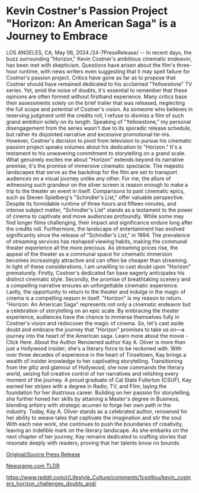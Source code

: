 # Kevin Costner's Passion Project "Horizon: An American Saga" is a Journey to Embrace

LOS ANGELES, CA, May 06, 2024 /24-7PressRelease/ -- In recent days, the buzz surrounding "Horizon," Kevin Costner's ambitious cinematic endeavor, has been met with skepticism. Questions have arisen about the film's three-hour runtime, with news writers even suggesting that it may spell failure for Costner's passion project. Critics have gone as far as to propose that Costner should have remained dedicated to his acclaimed "Yellowstone" TV series.  Yet, amid the noise of doubts, it's essential to remember that these opinions are often formed without firsthand experience. Many critics base their assessments solely on the brief trailer that was released, neglecting the full scope and potential of Costner's vision. As someone who believes in reserving judgment until the credits roll, I refuse to dismiss a film of such grand ambition solely on its length.  Speaking of "Yellowstone," my personal disengagement from the series wasn't due to its sporadic release schedule, but rather its disjointed narrative and excessive promotional tie-ins. However, Costner's decision to pivot from television to pursue his cinematic passion project speaks volumes about his dedication to "Horizon." It's a testament to his unwavering commitment to storytelling on a grand scale.  What genuinely excites me about "Horizon" extends beyond its narrative premise; it's the promise of immersive cinematic spectacle. The majestic landscapes that serve as the backdrop for the film are set to transport audiences on a visual journey unlike any other. For me, the allure of witnessing such grandeur on the silver screen is reason enough to make a trip to the theater an event in itself.  Comparisons to past cinematic epics, such as Steven Spielberg's "Schindler's List," offer valuable perspective. Despite its formidable runtime of three hours and fifteen minutes, and intense subject matter, "Schindler's List" stands as a testament to the power of cinema to captivate and move audiences profoundly. While some may find longer films challenging, their impact and significance endure long after the credits roll.  Furthermore, the landscape of entertainment has evolved significantly since the release of "Schindler's List," in 1994. The prevalence of streaming services has reshaped viewing habits, making the communal theater experience all the more precious. As streaming prices rise, the appeal of the theater as a communal space for cinematic immersion becomes increasingly attractive and can often be cheaper than streaming.   In light of these considerations, I am unwilling to cast doubt upon "Horizon" prematurely. Firstly, Costner's dedicated fan base eagerly anticipates his distinct cinematic style. Secondly, the promise of breathtaking scenery and a compelling narrative ensures an unforgettable cinematic experience. Lastly, the opportunity to return to the theater and indulge in the magic of cinema is a compelling reason in itself. "Horizon" is my reason to return.   "Horizon: An American Saga" represents not only a cinematic endeavor but a celebration of storytelling on an epic scale. By embracing the theater experience, audiences have the chance to immerse themselves fully in Costner's vision and rediscover the magic of cinema. So, let's cast aside doubt and embrace the journey that "Horizon" promises to take us on—a journey into the heart of the American saga.  Learn more about the movie - Click Here.  About the Author   Renowned author Kay A. Oliver is more than just a Hollywood insider; she's a literary force to be reckoned with. With over three decades of experience in the heart of Tinseltown, Kay brings a wealth of insider knowledge to her captivating storytelling. Transitioning from the glitz and glamour of Hollywood, she now commands the literary world, seizing full creative control of her narratives and relishing every moment of the journey.  A proud graduate of Cal State Fullerton (CSUF), Kay earned her stripes with a degree in Radio, TV, and Film, laying the foundation for her illustrious career. Building on her passion for storytelling, she further honed her skills by attaining a Master's degree in Business, blending artistry with strategic acumen to forge her own path in the industry.  Today, Kay A. Oliver stands as a celebrated author, renowned for her ability to weave tales that captivate the imagination and stir the soul. With each new work, she continues to push the boundaries of creativity, leaving an indelible mark on the literary landscape. As she embarks on the next chapter of her journey, Kay remains dedicated to crafting stories that resonate deeply with readers, proving that her talents know no bounds. 

[Original/Source Press Release](https://newlive.24-7pressrelease.com/press-release/510676/kevin-costners-passion-project-horizon-an-american-saga-is-a-journey-to-embrace)
                    

[Newsramp.com TLDR](None) 

https://www.reddit.com/r/Lifestyle_Culture/comments/1cpq9ou/kevin_costners_horizon_challenges_doubts_and/